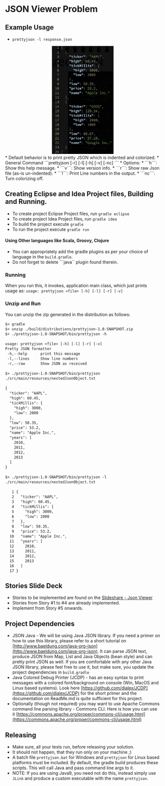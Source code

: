 # JSON Viewer Problem

## Example Usage
* ```prettyjson -l response.json```
<center>
  <img src="pretty-json.png" alt="Console Output" width="200" height="350"/>
</center>
* Default behavior is to print pretty JSON which is indented and colorized.
* General Command ```prettyjson [-r] [-l] [-h] [-v] [-nc] <file>```
* Options:
  * ```h```: Show this help message.
  * ```v```: Show version info.
  * ```r```: Show raw Json file (as-is un-indented).
  * ```l```: Print Line numbers in the output.
  * ```nc```: Turn colorizing off. 

## Creating Eclipse and Idea Project files, Building and Running.

* To create project Eclipse Project files, run ```gradle eclipse``` 
* To create project Idea Project files, run ```gradle idea``` 
* To build the project execute ```gradle``` 
* To run the project execute ```gradle run``` 

#### Using Other languages like Scala, Groovy, Clojure
* You can appropriately add the gradle plugins as per your choice of language in the ```build.gradle```.
* Do not forget to delete ```java``  plugin found therein.

### Running
When you run this, it invokes, application main class, which just prints usage as:
```usage: prettyjson <file> [-h] [-l] [-r] [-v]```

### Unzip and Run
You can unzip the zip generated in the distribution as follows:

```shell
$> gradle
$> unzip ./build/distributions/prettyjson-1.0-SNAPSHOT.zip
$> ./prettyjson-1.0-SNAPSHOT/bin/prettyjson -h

usage: prettyjson <file> [-h] [-l] [-r] [-v]
Pretty JSON formatter
 -h,--help      print this message
 -l,--lines     Show line numbers
 -r,--raw       Show JSON as received

$> ./prettyjson-1.0-SNAPSHOT/bin/prettyjson ./src/main/resources/nestedJsonObject.txt

{
  "ticker": "AAPL",
  "high": 60.45,
  "tickMillis": {
    "high": 3000,
    "low": 2000
  },
  "low": 50.35,
  "price": 53.2,
  "name": "Apple Inc.",
  "years": [
    2010,
    2011,
    2012,
    2013
  ]
}

$> ./prettyjson-1.0-SNAPSHOT/bin/prettyjson -l ./src/main/resources/nestedJsonObject.txt

   1 {
   2   "ticker": "AAPL",
   3   "high": 60.45,
   4   "tickMillis": {
   5     "high": 3000,
   6     "low": 2000
   7   },
   8   "low": 50.35,
   9   "price": 53.2,
  10   "name": "Apple Inc.",
  11   "years": [
  12     2010,
  13     2011,
  14     2012,
  15     2013
  16   ]
  17 }
```

## Stories Slide Deck
* Stories to be implemented are found on the [Slideshare - Json Viewer](https://www.slideshare.net/DhavalDalal/json-viewer-stories-147956873)
* Stories from Story #1 to #4 are already implemented.
* Implement from Story #5 onwards.


## Project Dependencies
* JSON Java - We will be using Java JSON library.  If you need a primer on how to use this library, please refer to a short tutorial on [http://www.baeldung.com/java-org-json](http://www.baeldung.com/java-org-json).  It can parse JSON text, produce JSON from Map, List and Java Objects (bean style) and can pretty print JSON as well.  If you are comfortable with any other Java JSON library, please feel free to use it, but make sure, you update the project dependencies in ```build.gradle```
* Java Colored Debug Printer (JCDP) - has an easy syntax to print messages with a colored font/background on console (Win, MacOS and Linux based systems).  Look here [https://github.com/dialex/JCDP](https://github.com/dialex/JCDP) for the short primer and the documentation on ReadMe.md is quite sufficient for this project.
* Optionally (though not required) you may want to use Apache Commons command line parsing library -  Commons CLI.  Here is how you can use it [https://commons.apache.org/proper/commons-cli/usage.html](https://commons.apache.org/proper/commons-cli/usage.html)

## Releasing
* Make sure, all your tests run, before releasing your solution.
* It should not happen, that they run only on your machine ;)
* A batch file ```prettyjson.bat``` for Windows and ```prettyjson``` for Linux based platforms must be included.  By default, the gradle build produces these scripts. This will call Java and pass command line args to it.  
* NOTE: If you are using Java9, you need not do this, instead simply use ```JLink``` and produce a custom executable with the name ```prettyjson```. 


